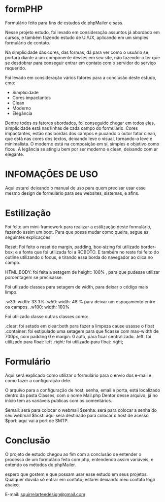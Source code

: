 # formPHP
Formulário feito para fins de estudos de phpMailer e sass.


Nesse projeto estudo, foi levado em consideração assuntos já abordado em cursos, e também fazendo
estudo de UI/UX, aplicando em um simples formulário de contato.

Na simplicidade das cores, das formas, dá para ver como o usuário se portará diante a um componente desses
em seu site, não fazendo-o ter que se desdobrar para conseguir entrar em contato com o servidor do serviço requerido.

Foi levado em consideração vários fatores para a conclusão deste estudo, cmo:

- Simplicidade
- Cores impactantes
- Clean
- Moderno
- Elegância

Dentre todos os fatores abordados, foi conseguido chegar em todos eles, simplicidade está nas linhas de cada campo do formulário. Cores impactantes, estão nas bordas dos campos e puxando o outor fator clean, que está nas cores dos textos, deixando leve o visual, tornando-o leve e minimalista. O moderno está na composição em sí, simples e objetivo como ficou. 
A legância se atingiu bem por ser moderno e clean, deixando com ar elegante.

# INFOMAÇÕES DE USO

Aqui estarei deixando o manual de uso para quem precisar usar esse mesmo design de formulário para seu websites, sistemas, e afins.

# Estilização

Foi feito um mini-framework para realizar a estilização deste formulário, fazendo assim um boot. Para que possa mudar como queira, segue as seguintes explicações:

Reset: Foi feito o reset de margin, padding, box-sizing foi utilizado border-box; e a fonte que foi utilizada foi a ROBOTO.
       E também no reste foi feito do outline utilizando o focus, e tirando essa borda do navegador ao clica no campo.
       
HTML,BODY: foi feita a setagem de height: 100% , para que pudesse utilizar porcentagem se precisasse.

Foi utlizado classes para setagem de width, para deixar o código mais limpo.

.w33: width: 33.3%
.w50: width: 48 %  para deixar um espaçamento entre os campos.
.w100: width: 100%

Foi utilizado classe outras classes como:

.clear: foi setado em clear:both para fazer a limpeza cause usasse o float
.container: foi estipulado uma setagem para que ficasse com max-width de 700px, com padding 0 e margin: 0 auto, para ficar
            centralizado.
.left: foi utilizado para float: left
.right: foi utilizado para float: right;


# Formulário

Aqui será explicado como utilizar o formulário para o envio dos e-mail e como fazer a configuração dele.

O arquivo para a configuração de host, senha, email e porta, está localizado dentro da pasta Classes, com o nome Mail.php
Dentor desse arquivo, já no início tem as variáveis publicas com os comentários.

$email: será para colocar o webmail
$senha: será para colocar a senha do seu webmail
$host: aqui será destinado para colocar o host de acesso
$port: aqui vai a port de SMTP.


# Conclusão

O projeto de estudo chegou ao fim com a conclusão de entender o processo de um formulário feito com php, entendendo assim variáveis, e entendo os métodos do phpMailer.

espero que gostem e que possam usar esse estudo em seus projetos.
Qualquer dúvida só entrar em contato, estarei deixando meu contato logo abaixo.

E-mail: squirrelarteedesign@gmail.com

   
